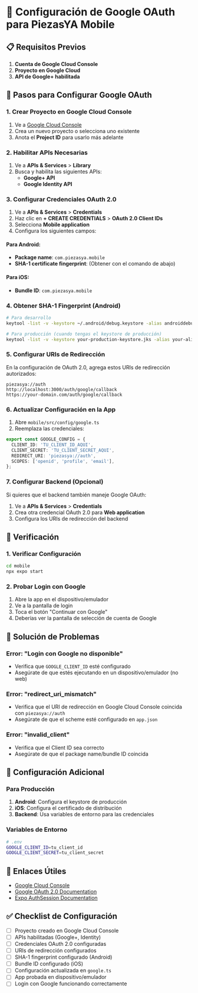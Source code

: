 # 🔐 Configuración de Google OAuth para PiezasYA Mobile

## 📋 Requisitos Previos

1. **Cuenta de Google Cloud Console**
2. **Proyecto en Google Cloud**
3. **API de Google+ habilitada**

## 🚀 Pasos para Configurar Google OAuth

### 1. Crear Proyecto en Google Cloud Console

1. Ve a [Google Cloud Console](https://console.cloud.google.com/)
2. Crea un nuevo proyecto o selecciona uno existente
3. Anota el **Project ID** para usarlo más adelante

### 2. Habilitar APIs Necesarias

1. Ve a **APIs & Services** > **Library**
2. Busca y habilita las siguientes APIs:
   - **Google+ API**
   - **Google Identity API**

### 3. Configurar Credenciales OAuth 2.0

1. Ve a **APIs & Services** > **Credentials**
2. Haz clic en **+ CREATE CREDENTIALS** > **OAuth 2.0 Client IDs**
3. Selecciona **Mobile application**
4. Configura los siguientes campos:

#### Para Android:
- **Package name**: `com.piezasya.mobile`
- **SHA-1 certificate fingerprint**: (Obtener con el comando de abajo)

#### Para iOS:
- **Bundle ID**: `com.piezasya.mobile`

### 4. Obtener SHA-1 Fingerprint (Android)

```bash
# Para desarrollo
keytool -list -v -keystore ~/.android/debug.keystore -alias androiddebugkey -storepass android -keypass android

# Para producción (cuando tengas el keystore de producción)
keytool -list -v -keystore your-production-keystore.jks -alias your-alias
```

### 5. Configurar URIs de Redirección

En la configuración de OAuth 2.0, agrega estos URIs de redirección autorizados:

```
piezasya://auth
http://localhost:3000/auth/google/callback
https://your-domain.com/auth/google/callback
```

### 6. Actualizar Configuración en la App

1. Abre `mobile/src/config/google.ts`
2. Reemplaza las credenciales:

```typescript
export const GOOGLE_CONFIG = {
  CLIENT_ID: 'TU_CLIENT_ID_AQUI',
  CLIENT_SECRET: 'TU_CLIENT_SECRET_AQUI',
  REDIRECT_URI: 'piezasya://auth',
  SCOPES: ['openid', 'profile', 'email'],
};
```

### 7. Configurar Backend (Opcional)

Si quieres que el backend también maneje Google OAuth:

1. Ve a **APIs & Services** > **Credentials**
2. Crea otra credencial OAuth 2.0 para **Web application**
3. Configura los URIs de redirección del backend

## 🔧 Verificación

### 1. Verificar Configuración

```bash
cd mobile
npx expo start
```

### 2. Probar Login con Google

1. Abre la app en el dispositivo/emulador
2. Ve a la pantalla de login
3. Toca el botón "Continuar con Google"
4. Deberías ver la pantalla de selección de cuenta de Google

## 🚨 Solución de Problemas

### Error: "Login con Google no disponible"

- Verifica que `GOOGLE_CLIENT_ID` esté configurado
- Asegúrate de que estés ejecutando en un dispositivo/emulador (no web)

### Error: "redirect_uri_mismatch"

- Verifica que el URI de redirección en Google Cloud Console coincida con `piezasya://auth`
- Asegúrate de que el scheme esté configurado en `app.json`

### Error: "invalid_client"

- Verifica que el Client ID sea correcto
- Asegúrate de que el package name/bundle ID coincida

## 📱 Configuración Adicional

### Para Producción

1. **Android**: Configura el keystore de producción
2. **iOS**: Configura el certificado de distribución
3. **Backend**: Usa variables de entorno para las credenciales

### Variables de Entorno

```bash
# .env
GOOGLE_CLIENT_ID=tu_client_id
GOOGLE_CLIENT_SECRET=tu_client_secret
```

## 🔗 Enlaces Útiles

- [Google Cloud Console](https://console.cloud.google.com/)
- [Google OAuth 2.0 Documentation](https://developers.google.com/identity/protocols/oauth2)
- [Expo AuthSession Documentation](https://docs.expo.dev/versions/latest/sdk/auth-session/)

## ✅ Checklist de Configuración

- [ ] Proyecto creado en Google Cloud Console
- [ ] APIs habilitadas (Google+, Identity)
- [ ] Credenciales OAuth 2.0 configuradas
- [ ] URIs de redirección configurados
- [ ] SHA-1 fingerprint configurado (Android)
- [ ] Bundle ID configurado (iOS)
- [ ] Configuración actualizada en `google.ts`
- [ ] App probada en dispositivo/emulador
- [ ] Login con Google funcionando correctamente
